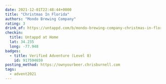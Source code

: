 ```yaml
---
date: 2021-12-01T22:48:44+0000
title: "Christmas In Florida"
authors: "Mondo Brewing Company"
rating: 3
drink_of: https://untappd.com/b/mondo-brewing-company-christmas-in-florida/4586250/
checkin:
  title: Untappd at Home
  lat: 34.235
  long: -77.948
badges:
  - title: Verified Adventure (Level 8)
    id: 917594659
posting_method: https://ownyourbeer.chrisburnell.com
tags:
  - advent2021
---
```

